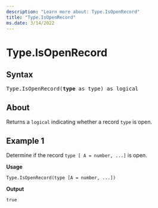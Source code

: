```yaml
---
description: "Learn more about: Type.IsOpenRecord"
title: "Type.IsOpenRecord"
ms.date: 3/14/2022
---
```

# Type.IsOpenRecord

## Syntax

<pre>
Type.IsOpenRecord(<b>type</b> as type) as logical
</pre>
  
## About

Returns a `logical` indicating whether a record `type` is open.

## Example 1

Determine if the record `type [ A = number, ...]` is open.

**Usage**

```powerquery-m
Type.IsOpenRecord(type [A = number, ...])
```

**Output**

`true`

